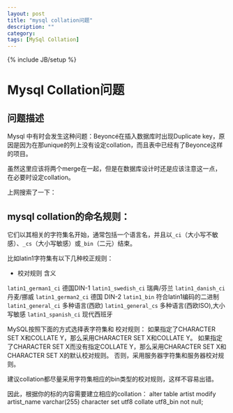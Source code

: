 ```yaml
---
layout: post
title: "mysql collation问题"
description: ""
category: 
tags: [MySql Collation]
---
```

{% include JB/setup %}

Mysql Collation问题
====

问题描述
---
Mysql 中有时会发生这种问题：Beyoncé在插入数据库时出现Duplicate key，原因是因为在那unique的列上没有设定collation，而且表中已经有了Beyonce这样的项目。

虽然这里应该将两个merge在一起，但是在数据库设计时还是应该注意这一点，在必要时设定collation。

上网搜索了一下：

mysql collation的命名规则：
---
它们以其相关的字符集名开始，通常包括一个语言名，并且以`_ci`（大小写不敏感）、`_cs`（大小写敏感）或`_bin`（二元）结束。

比如latin1字符集有以下几种校正规则：

- 校对规则 含义

`latin1_german1_ci` 德国DIN-1
`latin1_swedish_ci` 瑞典/芬兰
`latin1_danish_ci` 丹麦/挪威
`latin1_german2_ci` 德国 DIN-2
`latin1_bin` 符合latin1编码的二进制
`latin1_general_ci` 多种语言(西欧)
`latin1_general_cs` 多种语言(西欧ISO),大小写敏感
`latin1_spanish_ci` 现代西班牙

MySQL按照下面的方式选择表字符集和 校对规则：
如果指定了CHARACTER SET X和COLLATE Y，那么采用CHARACTER SET X和COLLATE Y。
如果指定了CHARACTER SET X而没有指定COLLATE Y，那么采用CHARACTER SET X和CHARACTER SET X的默认校对规则。
否则，采用服务器字符集和服务器校对规则。

建议collation都尽量采用字符集相应的bin类型的校对规则，这样不容易出错。

因此，根据你的标的内容需要建立相应的collation：
    alter table artist modify artist_name varchar(255) character set utf8 collate utf8_bin not null;

